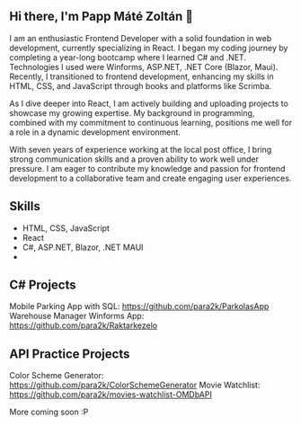 ## Hi there, I'm Papp Máté Zoltán 👋

I am an enthusiastic Frontend Developer with a solid foundation in web development, currently specializing in React. I began my coding journey by completing a year-long bootcamp where I learned C# and .NET. 
Technologies I used were Winforms, ASP.NET, .NET Core (Blazor, Maui). Recently, I transitioned to frontend development, enhancing my skills in HTML, CSS, and JavaScript through books and platforms like Scrimba.

As I dive deeper into React, I am actively building and uploading projects to showcase my growing expertise. My background in programming, combined with my commitment to continuous learning, positions me well for a role in a dynamic development environment.

With seven years of experience working at the local post office, I bring strong communication skills and a proven ability to work well under pressure. I am eager to contribute my knowledge and passion for frontend development to a collaborative team and create engaging user experiences.

## Skills
- HTML, CSS, JavaScript
- React
- C#, ASP.NET, Blazor, .NET MAUI
- 
## C# Projects
Mobile Parking App with SQL: https://github.com/para2k/ParkolasApp
Warehouse Manager Winforms App: https://github.com/para2k/Raktarkezelo

## API Practice Projects
Color Scheme Generator: https://github.com/para2k/ColorSchemeGenerator
Movie Watchlist: https://github.com/para2k/movies-watchlist-OMDbAPI

More coming soon :P
